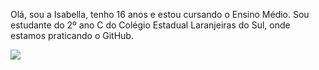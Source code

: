   Olá, sou a Isabella, tenho 16 anos e estou cursando o Ensino Médio.
Sou estudante do 2º ano C do Colégio Estadual Laranjeiras do Sul, onde estamos praticando o GitHub.

![]([https://tenor.com/pt-BR/view/looking-spiffy-dog-haircut-bad-haircut-gif-3038848003866845269](https://tenor.com/pt-BR/view/dog-pool-chill-flamingo-gif-22586025)https://tenor.com/pt-BR/view/dog-pool-chill-flamingo-gif-22586025)

